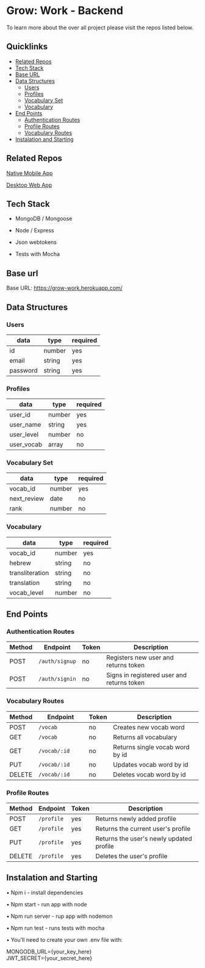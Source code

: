 # Grow: Work - Backend

To learn more about the over all project please visit the repos listed below.

## Quicklinks

- [Related Repos](#related-repos)
- [Tech Stack](#tech-stack)
- [Base URL](#base-url)
- [Data Structures](#data-structures)
  - [Users](#users)
  - [Profiles](#profiles)
  - [Vocabulary Set](#vocabulary-set)
  - [Vocabulary](#vocabulary)
- [End Points](#end-points)
  - [Authentication Routes](#authentication-routes)
  - [Profile Routes](#profile-routes)
  - [Vocabulary Routes](#vocabulary-routes)
- [Instalation and Starting](#instalation-and-starting)

## Related Repos

[Native Mobile App](https://github.com/Grow-Work/frontend-react-native)

[Desktop Web App](https://github.com/Grow-Work/frontend-react-desktop)

## Tech Stack

- MongoDB / Mongoose

- Node / Express

- Json webtokens

- Tests with Mocha

## Base url

Base URL: https://grow-work.herokuapp.com/

## Data Structures

### Users

| data     | type   | required |
| -------- | ------ | -------- |
| id       | number | yes      |
| email    | string | yes      |
| password | string | yes      |

### Profiles

| data       | type   | required |
| ---------- | ------ | -------- |
| user_id    | number | yes      |
| user_name  | string | yes      |
| user_level | number | no       |
| user_vocab | array  | no       |

### Vocabulary Set

| data        | type   | required |
| ----------- | ------ | -------- |
| vocab_id    | number | yes      |
| next_review | date   | no       |
| rank        | number | no       |

### Vocabulary

| data            | type   | required |
| --------------- | ------ | -------- |
| vocab_id        | number | yes      |
| hebrew          | string | no       |
| transliteration | string | no       |
| translation     | string | no       |
| vocab_level     | number | no       |

## End Points

### Authentication Routes

| Method | Endpoint       | Token | Description                                |
| ------ | -------------- | ----- | ------------------------------------------ |
| POST   | `/auth/signup` | no    | Registers new user and returns token       |
| POST   | `/auth/signin` | no    | Signs in registered user and returns token |

### Vocabulary Routes

| Method | Endpoint          | Token | Description                     |
| ------ | ----------------- | ----- | ------------------------------- |
| POST   | `/vocab         ` | no    | Creates new vocab word          |
| GET    | `/vocab`          | no    | Returns all vocabulary          |
| GET    | `/vocab/:id`      | no    | Returns single vocab word by id |
| PUT    | `/vocab/:id`      | no    | Updates vocab word by id        |
| DELETE | `/vocab/:id`      | no    | Deletes vocab word by id        |

### Profile Routes

| Method | Endpoint   | Token | Description                              |
| ------ | ---------- | ----- | ---------------------------------------- |
| POST   | `/profile` | yes   | Returns newly added profile              |
| GET    | `/profile` | yes   | Returns the current user's profile       |
| PUT    | `/profile` | yes   | Returns the user's newly updated profile |
| DELETE | `/profile` | yes   | Deletes the user's profile               |

## Instalation and Starting

• Npm i - install dependencies

• Npm start - run app with node

• Npm run server - rup app with nodemon

• Npm run test - runs tests with mocha

• You'll need to create your own .env file with:

MONGODB_URL={your_key_here}<br>
JWT_SECRET={your_secret_here}
